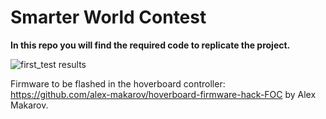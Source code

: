 # Smarter World Contest
**In this repo you will find the required code to replicate the project.**

![first_test results](https://user-images.githubusercontent.com/6698410/85237780-33b78c00-b3de-11ea-9d6c-0c1fe6a3c966.jpg)


Firmware to be flashed in the hoverboard controller: 
https://github.com/alex-makarov/hoverboard-firmware-hack-FOC
by Alex Makarov.
